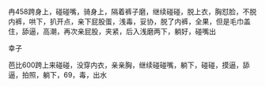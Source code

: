 冉458跨身上，碰碰嘴，骑身上，隔着裤子磨，继续碰碰，脱上衣，胸怼脸，不脱内裤，哄下，扒开点，亲下屁股蛋，浅毒，妥协，脱了内裤，全果，但是毛巾盖住，舔逼，高潮，再次亲屁股，夹紧，后入浅磨两下，躺好，碰嘴出

幸子

芭比600跨上来碰碰，没穿内衣，亲亲胸，继续碰碰嘴，躺下，碰碰，摸逼，舔逼，拍照，躺下，69，毒，出水

